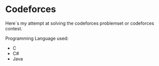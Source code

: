 
# Codeforces


Here`s my attempt at solving the codeforces problemset or codeforces  contest.

Programming Language used:
- C
- C#
- Java
  
